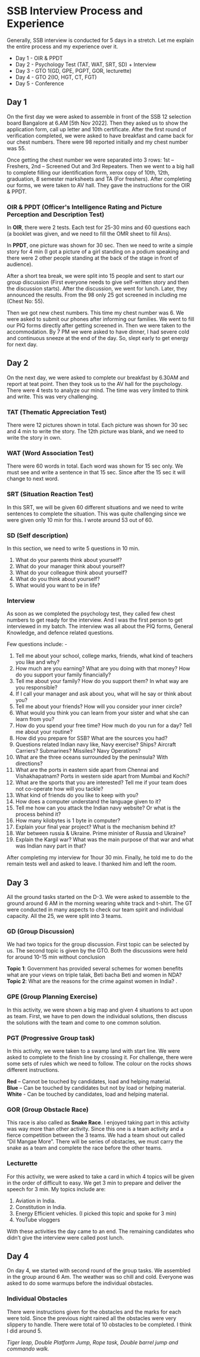 # SSB Interview Process and Experience

Generally, SSB interview is conducted for 5 days in a stretch. Let me explain the entire process and my experience over it.
* Day 1 - OIR & PPDT
* Day 2 - Psychology Test (TAT, WAT, SRT, SD) + Interview
* Day 3 - GTO 1(GD, GPE, PGPT, GOR, lecturette)
* Day 4 - GTO 2(IO, HGT, CT, FGT)
* Day 5 - Conference

## Day 1
On the first day we were asked to assemble in front of the SSB 12 selection board Bangalore at 6.AM [5th Nov 2022]. Then they asked us to show the application form, call up letter and 10th certificate. After the first round of verification completed, we were asked to have breakfast and came back for our chest numbers. There were 98 reported initially and my chest number was 55.

Once getting the chest number we were separated into 3 rows: 1st – Freshers, 2nd – Screened Out and 3rd Repeaters. Then we went to a big hall to complete filling our identification form, xerox copy of 10th, 12th, graduation, 8 semester marksheets and TA (For freshers). After completing our forms, we were taken to AV hall. They gave the instructions for the OIR & PPDT.

### OIR & PPDT (Officer's Intelligence Rating and Picture Perception and Description Test)

In **OIR**, there were 2 tests. Each test for 25-30 mins and 60 questions each (a booklet was given, and we need to fill the OMR sheet to fill Ans).

In **PPDT**, one picture was shown for 30 sec. Then we need to write a simple story for 4 min (I got a picture of a girl standing on a podium speaking and there were 2 other people standing at the back of the stage in front of audience).

After a short tea break, we were split into 15 people and sent to start our group discussion (First everyone needs to give self-written story and then the discussion starts). After the discussion, we went for lunch. Later, they announced the results. From the 98 only 25 got screened in including me (Chest No: 55).

Then we got new chest numbers. This time my chest number was 6. We were asked to submit our phones after informing our families. We went to fill our PIQ forms directly after getting screened in. Then we were taken to the accommodation. By 7 PM we were asked to have dinner, I had severe cold and continuous sneeze at the end of the day. So, slept early to get energy for next day. 

## Day 2
On the next day, we were asked to complete our breakfast by 6.30AM and report at teat point. Then they took us to the AV hall for the psychology. There were 4 tests to analyze our mind. The time was very limited to think and write. This was very challenging.

### TAT (Thematic Appreciation Test)
There were 12 pictures shown in total. Each picture was shown for 30 sec and 4 min to write the story. The 12th picture was blank, and we need to write the story in own.

### WAT (Word Association Test)
There were 60 words in total. Each word was shown for 15 sec only. We must see and write a sentence in that 15 sec. Since after the 15 sec it will change to next word.

### SRT (Situation Reaction Test)
In this SRT, we will be given 60 different situations and we need to write sentences to complete the situation. This was quite challenging since we were given only 10 min for this. I wrote around 53 out of 60.

### SD (Self description)
In this section, we need to write 5 questions in 10 min.
1.	What do your parents think about yourself?
2.	What do your manager think about yourself?
3.	What do your colleague think about yourself?
4.	What do you think about yourself?
5.	What would you want to be in life? 

### Interview
As soon as we completed the psychology test, they called few chest numbers to get ready for the interview. And I was the first person to get interviewed in my batch. The interview was all about the PIQ forms, General Knowledge, and defence related questions. 

Few questions include: -
1.	Tell me about your school, college marks, friends, what kind of teachers you like and why?
2.	How much are you earning? What are you doing with that money? How do you support your family financially?
3.	Tell me about your family? How do you support them? In what way are you responsible?
4.	If I call your manager and ask about you, what will he say or think about you?
5.	Tell me about your friends? How will you consider your inner circle?
6.	What would you think you can learn from your sister and what she can learn from you?
7.	How do you spend your free time? How much do you run for a day? Tell me about your routine?
8.	How did you prepare for SSB? What are the sources you had? 
9.	Questions related Indian navy like, Navy exercise? Ships? Aircraft Carriers? Submarines? Missiles? Navy Operations?
10.	What are the three oceans surrounded by the peninsula? With directions?
11.	What are the ports in eastern side apart from Chennai and Vishakhapatnam? Ports in western side apart from Mumbai and Kochi?
12.	What are the sports that you are interested? Tell me if your team does not co-operate how will you tackle?
13.	What kind of friends do you like to keep with you?
14.	How does a computer understand the language given to it?
15.	Tell me how can you attack the Indian navy website? Or what is the process behind it?
16.	How many kilobytes is 1 byte in computer?
17.	Explain your final year project? What is the mechanism behind it?
18.	War between russia & Ukraine. Prime minister of Russia and Ukraine? 
19.	Explain the Kargil war? What was the main purpose of that war and what was Indian navy part in that? 

After completing my interview for 1hour 30 min. Finally, he told me to do the remain tests well and asked to leave. I thanked him and left the room.

## Day 3
All the ground tasks started on the D-3. We were asked to assemble to the ground around 6 AM in the morning wearing white track and t-shirt. The GT were conducted in many aspects to check our team spirit and individual capacity. All the 25, we were split into 3 teams.

### GD (Group Discussion)
We had two topics for the group discussion. First topic can be selected by us. The second topic is given by the GTO. Both the discussions were held for around 10-15 min without conclusion

**Topic 1**: Government has provided several schemes for women benefits what are your views on triple talak, Beti bacha Beti and women in NDA?
**Topic 2**: What are the reasons for the crime against women in India?
.
### GPE (Group Planning Exercise)
In this activity, we were shown a big map and given 4 situations to act upon as team. First, we have to pen down the individual solutions, then discuss the solutions with the team and come to one common solution. 

### PGT (Progressive Group task)
In this activity, we were taken to a swamp land with start line. We were asked to complete to the finish line by crossing it. For challenge, there were some sets of rules which we need to follow. The colour on the rocks shows different instructions. 

**Red** – Cannot be touched by candidates, load and helping material.\
**Blue** – Can be touched by candidates but not by load or helping material.\
**White** - Can be touched by candidates, load and helping material.

### GOR (Group Obstacle Race)
This race is also called as **Snake Race**. I enjoyed taking part in this activity was way more than other activity. Since this one is a team activity and a fierce competition between the 3 teams. We had a team shout out called “Dil Mangae More”. There will be series of obstacles, we must carry the snake as a team and complete the race before the other teams.

### Lecturette
For this activity, we were asked to take a card in which 4 topics will be given in the order of difficult to easy. We get 3 min to prepare and deliver the speech for 3 min. My topics include are:
1.	Aviation in India.
2.	Constitution in India.
3.	Energy Efficient vehicles. (I picked this topic and spoke for 3 min)
4.	YouTube vloggers

With these activities the day came to an end. The remaining candidates who didn’t give the interview were called post lunch.

## Day 4
On day 4, we started with second round of the group tasks. We assembled in the group around 6 Am. The weather was so chill and cold. Everyone was asked to do some warmups before the individual obstacles.

### Individual Obstacles
There were instructions given for the obstacles and the marks for each were told. Since the previous night rained all the obstacles were very slippery to handle. There were total of 10 obstacles to be completed. I think I did around 5. 

_Tiger leap, Double Platform Jump, Rope task, Double barrel jump and commando walk._

